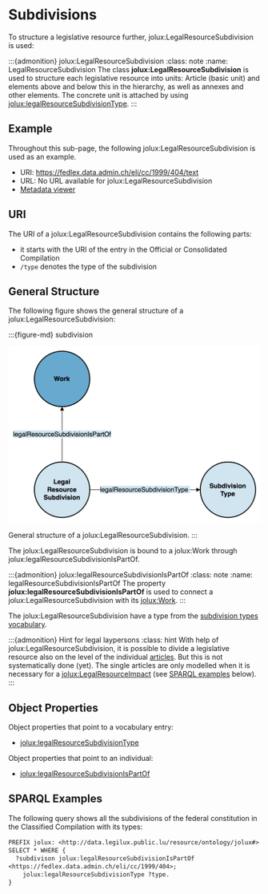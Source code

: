 # Subdivisions

To structure a legislative resource further, jolux:LegalResourceSubdivision is used:

:::{admonition} jolux:LegalResourceSubdivision
:class: note
:name: LegalResourceSubdivision
The class **jolux:LegalResourceSubdivision** is used to structure each legislative resource into units: Article (basic unit) and elements above and below this in the hierarchy, as well as annexes and other elements. The concrete unit is attached by using [jolux:legalResourceSubdivisionType](#subdivision-types).
:::

## Example

Throughout this sub-page, the following jolux:LegalResourceSubdivision is used as an example.

- URI: https://fedlex.data.admin.ch/eli/cc/1999/404/text
- URL: No URL available for jolux:LegalResourceSubdivision
- [Metadata viewer](https://fedlex.data.admin.ch/de-CH/metadata?value=https:%2F%2Ffedlex.data.admin.ch%2Feli%2Fcc%2F1999%2F404%2Ftext)

## URI

The URI of a jolux:LegalResourceSubdivision contains the following parts:

- it starts with the URI of the entry in the Official or Consolidated Compilation
- `/type` denotes the type of the subdivision

## General Structure

The following figure shows the general structure of a jolux:LegalResourceSubdivision:

:::{figure-md} subdivision

<img src="img/subdivision.png" class="custom-max-width">

General structure of a jolux:LegalResourceSubdivision.
:::

The jolux:LegalResourceSubdivision is bound to a jolux:Work through jolux:legalResourceSubdivisionIsPartOf.

:::{admonition} jolux:legalResourceSubdivisionIsPartOf
:class: note
:name: legalResourceSubdivisionIsPartOf
The property **jolux:legalResourceSubdivisionIsPartOf** is used to connect a jolux:LegalResourceSubdivision with its [jolux:Work](#Work).
:::

The jolux:LegalResourceSubdivision have a type from the [subdivision types vocabulary](#subdivision-types).

:::{admonition} Hint for legal laypersons
:class: hint
With help of jolux:LegalResourceSubdivision, it is possible to divide a legislative resource also on the level of the individual [articles](https://fedlex.data.admin.ch/de-CH/metadata?value=https:%2F%2Ffedlex.data.admin.ch%2Fvocabulary%2Fsubdivision-type%2Fart). But this is not systematically done (yet). The single articles are only modelled when it is necessary for a [jolux:LegalResourceImpact](#LegalResourceImpact) (see [SPARQL examples](#sparql-examples) below).
:::

## Object Properties

Object properties that point to a vocabulary entry:

- [jolux:legalResourceSubdivisionType](#subdivision-types)

Object properties that point to an individual:

- [jolux:legalResourceSubdivisionIsPartOf](#legalResourceSubdivisionIsPartOf)

## SPARQL Examples

The following query shows all the subdivisions of the federal constitution in the Classified Compilation with its types:

```sparql
PREFIX jolux: <http://data.legilux.public.lu/resource/ontology/jolux#>
SELECT * WHERE {
  ?subdivison jolux:legalResourceSubdivisionIsPartOf <https://fedlex.data.admin.ch/eli/cc/1999/404>;
  	jolux:legalResourceSubdivisionType ?type.
}
```